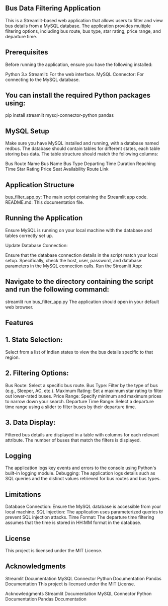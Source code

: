 ## Bus Data Filtering Application
This is a Streamlit-based web application that allows users to filter and view bus details from a MySQL database. The application provides multiple filtering options, including bus route, bus type, star rating, price range, and departure time.

## Prerequisites
Before running the application, ensure you have the following installed:

Python 3.x
Streamlit: For the web interface.
MySQL Connector: For connecting to the MySQL database.
## You can install the required Python packages using:
pip install streamlit mysql-connector-python pandas
## MySQL Setup
Make sure you have MySQL installed and running, with a database named redbus. The database should contain tables for different states, each table storing bus data. The table structure should match the following columns:

Bus Route Name
Bus Name
Bus Type
Departing Time
Duration
Reaching Time
Star Rating
Price
Seat Availability
Route Link
## Application Structure
bus_filter_app.py: The main script containing the Streamlit app code.
README.md: This documentation file.
## Running the Application
Ensure MySQL is running on your local machine with the database and tables correctly set up.

Update Database Connection:

Ensure that the database connection details in the script match your local setup. Specifically, check the host, user, password, and database parameters in the MySQL connection calls.
Run the Streamlit App:

## Navigate to the directory containing the script and run the following command:

streamlit run bus_filter_app.py
The application should open in your default web browser.
## Features
## 1. State Selection:
Select from a list of Indian states to view the bus details specific to that region.
## 2. Filtering Options:
Bus Route: Select a specific bus route.
Bus Type: Filter by the type of bus (e.g., Sleeper, AC, etc.).
Maximum Rating: Set a maximum star rating to filter out lower-rated buses.
Price Range: Specify minimum and maximum prices to narrow down your search.
Departure Time Range: Select a departure time range using a slider to filter buses by their departure time.
## 3. Data Display:
Filtered bus details are displayed in a table with columns for each relevant attribute.
The number of buses that match the filters is displayed.
## Logging
The application logs key events and errors to the console using Python's built-in logging module.
Debugging: The application logs details such as SQL queries and the distinct values retrieved for bus routes and bus types.
## Limitations
Database Connection: Ensure the MySQL database is accessible from your local machine.
SQL Injection: The application uses parameterized queries to prevent SQL injection attacks.
Time Format: The departure time filtering assumes that the time is stored in HH:MM format in the database.
## License
This project is licensed under the MIT License.

## Acknowledgments
Streamlit Documentation
MySQL Connector Python Documentation
Pandas Documentation
This project is licensed under the MIT License.

Acknowledgments
Streamlit Documentation
MySQL Connector Python Documentation
Pandas Documentation
